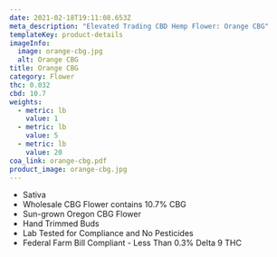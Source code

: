 ```yaml
---
date: 2021-02-18T19:11:08.653Z
meta_description: "Elevated Trading CBD Hemp Flower: Orange CBG"
templateKey: product-details
imageInfo:
  image: orange-cbg.jpg
  alt: Orange CBG
title: Orange CBG
category: Flower
thc: 0.032
cbd: 10.7
weights:
  - metric: lb
    value: 1
  - metric: lb
    value: 5
  - metric: lb
    value: 20
coa_link: orange-cbg.pdf
product_image: orange-cbg.jpg
---
```



* Sativa
* Wholesale CBG Flower contains 10.7% CBG
* Sun-grown Oregon CBG Flower
* Hand Trimmed Buds
* Lab Tested for Compliance and No Pesticides
* Federal Farm Bill Compliant - Less Than 0.3% Delta 9 THC